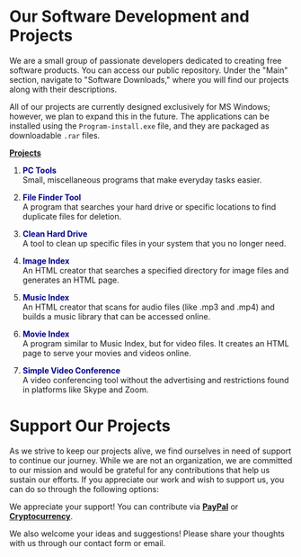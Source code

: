# Our Software Development and Projects

We are a small group of passionate developers dedicated to creating free software products. You can access our public repository. Under the "Main" section, navigate to "Software Downloads," where you will find our projects along with their descriptions.

All of our projects are currently designed exclusively for MS Windows; however, we plan to expand this in the future. The applications can be installed using the `Program-install.exe` file, and they are packaged as downloadable `.rar` files.

**[Projects](https://onlyregistered.github.io/appfeedback/projects.images.html)**

1. <span style="color: darkblue;">**PC Tools**</span>  
   Small, miscellaneous programs that make everyday tasks easier.

2. <span style="color: darkblue;">**File Finder Tool**</span>  
   A program that searches your hard drive or specific locations to find duplicate files for deletion.

3. <span style="color: darkblue;">**Clean Hard Drive**</span>  
   A tool to clean up specific files in your system that you no longer need.

4. <span style="color: darkblue;">**Image Index**</span>  
   An HTML creator that searches a specified directory for image files and generates an HTML page.

5. <span style="color: darkblue;">**Music Index**</span>  
   An HTML creator that scans for audio files (like .mp3 and .mp4) and builds a music library that can be accessed online.

6. <span style="color: darkblue;">**Movie Index**</span>  
   A program similar to Music Index, but for video files. It creates an HTML page to serve your movies and videos online.

7. <span style="color: darkblue;">**Simple Video Conference**</span>  
   A video conferencing tool without the advertising and restrictions found in platforms like Skype and Zoom.

# Support Our Projects

As we strive to keep our projects alive, we find ourselves in need of support to continue our journey. While we are not an organization, we are committed to our mission and would be grateful for any contributions that help us sustain our efforts. If you appreciate our work and wish to support us, you can do so through the following options:

We appreciate your support! You can contribute via **[PayPal](https://onlyregistered.github.io/appfeedback/payment.options.html)** or **[Cryptocurrency](https://onlyregistered.github.io/appfeedback/payment.options.html)**.

We also welcome your ideas and suggestions! Please share your thoughts with us through our contact form or email.
